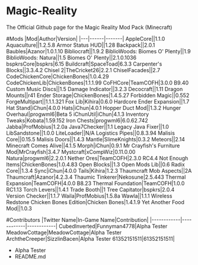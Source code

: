 # Magic-Reality
The Official Github page for the Magic Reality Mod Pack (Minecraft)

#Mods
|Mod|Author|Version|
|---|------|-------|
AppleCore||1.1.0
Aquaculture||1.2.5.8
Armor Status HUD||1.28
Backpack||2.0.1
Baubles|Azanor|1.0.1.10
Bibliocraft||1.9.2
BiblioWoods: Biomes O' Plenty||1.9
BiblioWoods: Natura||1.5
Biomes O' Plenty||2.1.0.1036
bspkrsCore|bspkrs|6.15
Buildcraft|SpaceToad|6.3.3
Carpenter's Blocks||3.3.4.2
Chisel 2|TheCricket26|2.2.1
ChiselFacades||2.7
CodeChickenCore|ChickenBones|1.0.4.29
CodeChickenLib|ChickenBones|1.1.1.99
CoFHCore|TeamCOFH|3.0.0 B9.40
Custom Music Discs||1.5
Damage Indicator||3.2.3
Decocraft||1.11
Dragon Mounts||r41
Ender Storage|ChickenBones|1.4.5.27
Forbidden Magic||0.552
ForgeMultipart||1.1.1.321
Fox Lib|Kihira|0.6.0
Hardcore Ender Expansion||1.7
Hat Stand|iChun|4.0.0
Hats|iChun|4.0.1
Hopper Duct Mod||1.3.2
Hunger Overhaul|progwml6|Beta 5
iChunUtil|iChun|4.1.3
Inventory Tweaks|Kobata|1.59.152
Iron Chests|progwml6|6.0.62.742
Jabba|ProfMobius|1.2.0a
Java7Checker||1.1
Legacy Java Fixer||1.0
LibSandstone||1.0.0
LiteLoader||N/A
Logistics Pipes||0.8.3.94
Malisis Core||0.15.5
Malisis Doors||1.4.3
Mantle|SlimeKnights|0.3.2
Meteors||2.14
Minecraft Comes Alive||4.1.5
Morph|iChun|0.9.1
Mr Crayfish's Furniture Mod|MrCrayfish|3.4.7
Mystcraft|xCompWiz|0.11.0.00
Natura|progwml6|2.2.0.1
Nether Ores|TeamCOFH|2.3.0 RC4.4
Not Enough Items|ChickenBones|1.0.4.83
Open Blocks||1.3
Open Mods Lib||0.6
Radix Core||1.3.4
Sync|iChun|4.0.0
Tails|Kihira|1.2.3
Thaumcraft Mob Aspects||2A
Thaumcraft|Azanor|4.2.3.4
Thaumic Tinkerer|Nekosune|2.5.443
Thermal Expansion|TeamCOFH|4.0.0 B8.23
Thermal Foundation|TeamCOFH|1.0.0 RC1.13
Torch Levers||1.4.1
Trade Booth||1
Tree Capitator|bspkrs|2.0.4
Version Checker||1.1.7
Waila|ProfMobius|1.5.8a
Wawla||1.1.1
Wireless Redstone Chicken Bones Edition|Chicken Bones|1.4.1.9
Yet Another Food Mod||1.0.3

#Contributors
|Twitter Name|In-Game Name|Contribution|
|------------|------------|------------|
CubedInverted|Funnyman4778|Alpha Tester
MeadowCottage|MeadowCottage|Alpha Tester
ArchtheCreeper|SizzlinBacen|Alpha Tester
61352151511|61352151511|<ul><li>Alpha Tester</li><li>README.md</li></ul>
